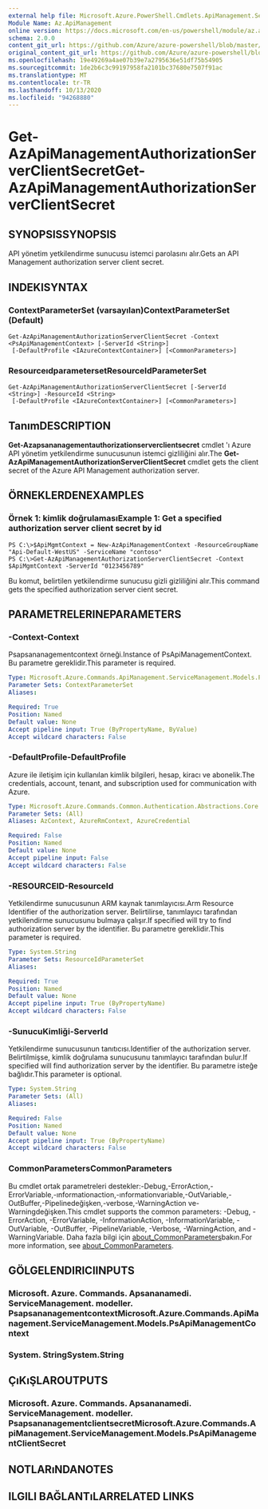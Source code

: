 ```yaml
---
external help file: Microsoft.Azure.PowerShell.Cmdlets.ApiManagement.ServiceManagement.dll-Help.xml
Module Name: Az.ApiManagement
online version: https://docs.microsoft.com/en-us/powershell/module/az.apimanagement/get-azapimanagementauthorizationserverclientsecret
schema: 2.0.0
content_git_url: https://github.com/Azure/azure-powershell/blob/master/src/ApiManagement/ApiManagement/help/Get-AzApiManagementAuthorizationServerClientSecret.md
original_content_git_url: https://github.com/Azure/azure-powershell/blob/master/src/ApiManagement/ApiManagement/help/Get-AzApiManagementAuthorizationServerClientSecret.md
ms.openlocfilehash: 19e49269a4ae07b39e7a2795636e51df75b54905
ms.sourcegitcommit: 1de2b6c3c99197958fa2101bc37680e7507f91ac
ms.translationtype: MT
ms.contentlocale: tr-TR
ms.lasthandoff: 10/13/2020
ms.locfileid: "94268880"
---
```

# <span data-ttu-id="75588-101">Get-AzApiManagementAuthorizationServerClientSecret</span><span class="sxs-lookup"><span data-stu-id="75588-101">Get-AzApiManagementAuthorizationServerClientSecret</span></span>

## <span data-ttu-id="75588-102">SYNOPSIS</span><span class="sxs-lookup"><span data-stu-id="75588-102">SYNOPSIS</span></span>
<span data-ttu-id="75588-103">API yönetim yetkilendirme sunucusu istemci parolasını alır.</span><span class="sxs-lookup"><span data-stu-id="75588-103">Gets an API Management authorization server client secret.</span></span>

## <span data-ttu-id="75588-104">INDEKI</span><span class="sxs-lookup"><span data-stu-id="75588-104">SYNTAX</span></span>

### <span data-ttu-id="75588-105">ContextParameterSet (varsayılan)</span><span class="sxs-lookup"><span data-stu-id="75588-105">ContextParameterSet (Default)</span></span>
```
Get-AzApiManagementAuthorizationServerClientSecret -Context <PsApiManagementContext> [-ServerId <String>]
 [-DefaultProfile <IAzureContextContainer>] [<CommonParameters>]
```

### <span data-ttu-id="75588-106">Resourceıdparameterset</span><span class="sxs-lookup"><span data-stu-id="75588-106">ResourceIdParameterSet</span></span>
```
Get-AzApiManagementAuthorizationServerClientSecret [-ServerId <String>] -ResourceId <String>
 [-DefaultProfile <IAzureContextContainer>] [<CommonParameters>]
```

## <span data-ttu-id="75588-107">Tanım</span><span class="sxs-lookup"><span data-stu-id="75588-107">DESCRIPTION</span></span>
<span data-ttu-id="75588-108">**Get-Azapsananagementauthorizationserverclientsecret** cmdlet 'ı Azure API yönetim yetkilendirme sunucusunun istemci gizliliğini alır.</span><span class="sxs-lookup"><span data-stu-id="75588-108">The **Get-AzApiManagementAuthorizationServerClientSecret** cmdlet gets the client secret of the Azure API Management authorization server.</span></span>

## <span data-ttu-id="75588-109">ÖRNEKLERDEN</span><span class="sxs-lookup"><span data-stu-id="75588-109">EXAMPLES</span></span>

### <span data-ttu-id="75588-110">Örnek 1: kimlik doğrulaması</span><span class="sxs-lookup"><span data-stu-id="75588-110">Example 1: Get a specified authorization server client secret by id</span></span>
```
PS C:\>$ApiMgmtContext = New-AzApiManagementContext -ResourceGroupName "Api-Default-WestUS" -ServiceName "contoso"
PS C:\>Get-AzApiManagementAuthorizationServerClientSecret -Context $ApiMgmtContext -ServerId "0123456789"
```

<span data-ttu-id="75588-111">Bu komut, belirtilen yetkilendirme sunucusu gizli gizliliğini alır.</span><span class="sxs-lookup"><span data-stu-id="75588-111">This command gets the specified authorization server cient secret.</span></span>

## <span data-ttu-id="75588-112">PARAMETRELERINE</span><span class="sxs-lookup"><span data-stu-id="75588-112">PARAMETERS</span></span>

### <span data-ttu-id="75588-113">-Context</span><span class="sxs-lookup"><span data-stu-id="75588-113">-Context</span></span>
<span data-ttu-id="75588-114">Psapsananagementcontext örneği.</span><span class="sxs-lookup"><span data-stu-id="75588-114">Instance of PsApiManagementContext.</span></span>
<span data-ttu-id="75588-115">Bu parametre gereklidir.</span><span class="sxs-lookup"><span data-stu-id="75588-115">This parameter is required.</span></span>

```yaml
Type: Microsoft.Azure.Commands.ApiManagement.ServiceManagement.Models.PsApiManagementContext
Parameter Sets: ContextParameterSet
Aliases:

Required: True
Position: Named
Default value: None
Accept pipeline input: True (ByPropertyName, ByValue)
Accept wildcard characters: False
```

### <span data-ttu-id="75588-116">-DefaultProfile</span><span class="sxs-lookup"><span data-stu-id="75588-116">-DefaultProfile</span></span>
<span data-ttu-id="75588-117">Azure ile iletişim için kullanılan kimlik bilgileri, hesap, kiracı ve abonelik.</span><span class="sxs-lookup"><span data-stu-id="75588-117">The credentials, account, tenant, and subscription used for communication with Azure.</span></span>

```yaml
Type: Microsoft.Azure.Commands.Common.Authentication.Abstractions.Core.IAzureContextContainer
Parameter Sets: (All)
Aliases: AzContext, AzureRmContext, AzureCredential

Required: False
Position: Named
Default value: None
Accept pipeline input: False
Accept wildcard characters: False
```

### <span data-ttu-id="75588-118">-RESOURCEID</span><span class="sxs-lookup"><span data-stu-id="75588-118">-ResourceId</span></span>
<span data-ttu-id="75588-119">Yetkilendirme sunucusunun ARM kaynak tanımlayıcısı.</span><span class="sxs-lookup"><span data-stu-id="75588-119">Arm Resource Identifier of the authorization server.</span></span>
<span data-ttu-id="75588-120">Belirtilirse, tanımlayıcı tarafından yetkilendirme sunucusunu bulmaya çalışır.</span><span class="sxs-lookup"><span data-stu-id="75588-120">If specified will try to find authorization server by the identifier.</span></span>
<span data-ttu-id="75588-121">Bu parametre gereklidir.</span><span class="sxs-lookup"><span data-stu-id="75588-121">This parameter is required.</span></span>

```yaml
Type: System.String
Parameter Sets: ResourceIdParameterSet
Aliases:

Required: True
Position: Named
Default value: None
Accept pipeline input: True (ByPropertyName)
Accept wildcard characters: False
```

### <span data-ttu-id="75588-122">-SunucuKimliği</span><span class="sxs-lookup"><span data-stu-id="75588-122">-ServerId</span></span>
<span data-ttu-id="75588-123">Yetkilendirme sunucusunun tanıtıcısı.</span><span class="sxs-lookup"><span data-stu-id="75588-123">Identifier of the authorization server.</span></span>
<span data-ttu-id="75588-124">Belirtilmişse, kimlik doğrulama sunucusunu tanımlayıcı tarafından bulur.</span><span class="sxs-lookup"><span data-stu-id="75588-124">If specified will find authorization server by the identifier.</span></span>
<span data-ttu-id="75588-125">Bu parametre isteğe bağlıdır.</span><span class="sxs-lookup"><span data-stu-id="75588-125">This parameter is optional.</span></span>

```yaml
Type: System.String
Parameter Sets: (All)
Aliases:

Required: False
Position: Named
Default value: None
Accept pipeline input: True (ByPropertyName)
Accept wildcard characters: False
```

### <span data-ttu-id="75588-126">CommonParameters</span><span class="sxs-lookup"><span data-stu-id="75588-126">CommonParameters</span></span>
<span data-ttu-id="75588-127">Bu cmdlet ortak parametreleri destekler:-Debug,-ErrorAction,-ErrorVariable,-ınformationaction,-ınformationvariable,-OutVariable,-OutBuffer,-Pipelinedeğişken,-verbose,-WarningAction ve-Warningdeğişken.</span><span class="sxs-lookup"><span data-stu-id="75588-127">This cmdlet supports the common parameters: -Debug, -ErrorAction, -ErrorVariable, -InformationAction, -InformationVariable, -OutVariable, -OutBuffer, -PipelineVariable, -Verbose, -WarningAction, and -WarningVariable.</span></span> <span data-ttu-id="75588-128">Daha fazla bilgi için [about_CommonParameters](http://go.microsoft.com/fwlink/?LinkID=113216)bakın.</span><span class="sxs-lookup"><span data-stu-id="75588-128">For more information, see [about_CommonParameters](http://go.microsoft.com/fwlink/?LinkID=113216).</span></span>

## <span data-ttu-id="75588-129">GÖLGELENDIRICI</span><span class="sxs-lookup"><span data-stu-id="75588-129">INPUTS</span></span>

### <span data-ttu-id="75588-130">Microsoft. Azure. Commands. Apsananamedi. ServiceManagement. modeller. Psapsananagementcontext</span><span class="sxs-lookup"><span data-stu-id="75588-130">Microsoft.Azure.Commands.ApiManagement.ServiceManagement.Models.PsApiManagementContext</span></span>

### <span data-ttu-id="75588-131">System. String</span><span class="sxs-lookup"><span data-stu-id="75588-131">System.String</span></span>

## <span data-ttu-id="75588-132">ÇıKıŞLAR</span><span class="sxs-lookup"><span data-stu-id="75588-132">OUTPUTS</span></span>

### <span data-ttu-id="75588-133">Microsoft. Azure. Commands. Apsananamedi. ServiceManagement. modeller. Psapsananagementclientsecret</span><span class="sxs-lookup"><span data-stu-id="75588-133">Microsoft.Azure.Commands.ApiManagement.ServiceManagement.Models.PsApiManagementClientSecret</span></span>

## <span data-ttu-id="75588-134">NOTLARıNDA</span><span class="sxs-lookup"><span data-stu-id="75588-134">NOTES</span></span>

## <span data-ttu-id="75588-135">ILGILI BAĞLANTıLAR</span><span class="sxs-lookup"><span data-stu-id="75588-135">RELATED LINKS</span></span>
